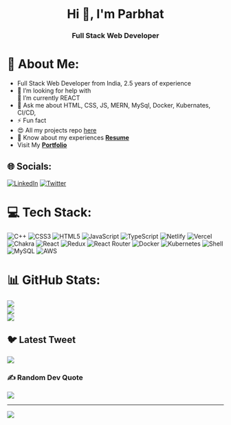 <h1 align="center">Hi 👋, I'm Parbhat</h1>
<h3 align="center">Full Stack Web Developer</h3>





# 💫 About Me:
- Full Stack Web Developer from India, 2.5 years of experience
- 🤝 I’m looking for help with<br>🌱 I’m currently REACT
- 💬 Ask me about HTML, CSS, JS, MERN, MySql, Docker, Kubernates, CI/CD,
- ⚡ Fun fact
- 😍 All my projects repo [here](https://github.com/ParbhatKataria1?tab=repositories)<br>
- 📄 Know about my experiences **[Resume](https://drive.google.com/file/d/1h1lan92QxkqGlsHdt9_KQ5UWXqLiyaer/view?usp=share_link)**
- Visit My **[Portfolio](https://parbhatkataria1.github.io/)**


## 🌐 Socials:
[![LinkedIn](https://img.shields.io/badge/LinkedIn-%230077B5.svg?logo=linkedin&logoColor=white)](https://linkedin.com/in/parbhat004) [![Twitter](https://img.shields.io/badge/Twitter-%231DA1F2.svg?logo=Twitter&logoColor=white)](https://twitter.com/prabhaat4) 

# 💻 Tech Stack:
![C++](https://img.shields.io/badge/c++-%2300599C.svg?style=for-the-badge&logo=c%2B%2B&logoColor=white) ![CSS3](https://img.shields.io/badge/css3-%231572B6.svg?style=for-the-badge&logo=css3&logoColor=white) ![HTML5](https://img.shields.io/badge/html5-%23E34F26.svg?style=for-the-badge&logo=html5&logoColor=white) ![JavaScript](https://img.shields.io/badge/javascript-%23323330.svg?style=for-the-badge&logo=javascript&logoColor=%23F7DF1E) ![TypeScript](https://img.shields.io/badge/typescript-%23007ACC.svg?style=for-the-badge&logo=typescript&logoColor=white) ![Netlify](https://img.shields.io/badge/netlify-%23000000.svg?style=for-the-badge&logo=netlify&logoColor=#00C7B7) ![Vercel](https://img.shields.io/badge/vercel-%23000000.svg?style=for-the-badge&logo=vercel&logoColor=white) ![Chakra](https://img.shields.io/badge/chakra-%234ED1C5.svg?style=for-the-badge&logo=chakraui&logoColor=white) ![React](https://img.shields.io/badge/react-%2320232a.svg?style=for-the-badge&logo=react&logoColor=%2361DAFB) ![Redux](https://img.shields.io/badge/redux-%23593d88.svg?style=for-the-badge&logo=redux&logoColor=white) ![React Router](https://img.shields.io/badge/React_Router-CA4245?style=for-the-badge&logo=react-router&logoColor=white) ![Docker](https://img.shields.io/badge/Docker-%230db7ed.svg?style=for-the-badge&logo=docker&logoColor=white) ![Kubernetes](https://img.shields.io/badge/Kubernetes-%23326ce5.svg?style=for-the-badge&logo=kubernetes&logoColor=white) ![Shell](https://img.shields.io/badge/Shell-%23121011.svg?style=for-the-badge&logo=gnu-bash&logoColor=white) ![MySQL](https://img.shields.io/badge/MySQL-%234479A1.svg?style=for-the-badge&logo=mysql&logoColor=white) ![AWS](https://img.shields.io/badge/AWS-%23FF9900.svg?style=for-the-badge&logo=amazon-aws&logoColor=white)
# 📊 GitHub Stats:
![](https://github-readme-stats.vercel.app/api?username=ParbhatKataria1&theme=radical&hide_border=false&include_all_commits=true&count_private=false)<br/>
![](https://github-readme-streak-stats.herokuapp.com/?user=ParbhatKataria1&theme=radical&hide_border=false)<br/>
![](https://github-readme-stats.vercel.app/api/top-langs/?username=ParbhatKataria1&theme=radical&hide_border=false&include_all_commits=true&count_private=false&layout=compact)

## 🐦 Latest Tweet
[![](https://gtce.itsvg.in/api?username=prabhaat4)](https://github.com/VishwaGauravIn/github-twitter-card-embed)

### ✍️ Random Dev Quote
![](https://quotes-github-readme.vercel.app/api?type=horizontal&theme=radical)

---
[![](https://visitcount.itsvg.in/api?id=ParbhatKataria1&icon=0&color=0)](https://visitcount.itsvg.in)

<!-- Proudly created with GPRM ( https://gprm.itsvg.in ) -->

